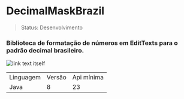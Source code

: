 <h1>DecimalMaskBrazil</h1>

> Status: Desenvolvimento

### Biblioteca de formatação de números em EditTexts para o padrão decimal brasileiro.  
![link text itself](https://app.usebubbles.com/jB5N3kPNFUH73XtUsFFW11/comments-on-linuxuprising-com)

<table>
  <tr>
    <td>Linguagem</td>
    <td>Versão</td>
    <td>Api mínima</td>
  </tr>
   <tr>
    <td>Java</td>
    <td>8</td>
     <td>23</td>
  </tr>
</table>
